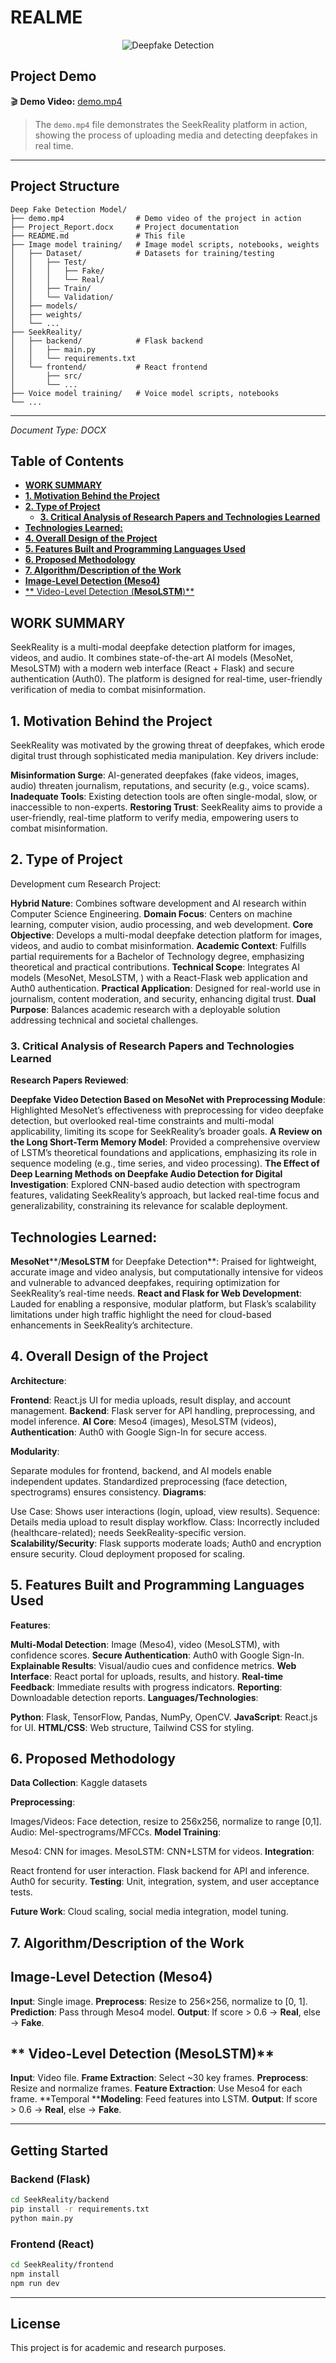 # REALME

<p align="center">
  <img src="https://img.shields.io/badge/Deepfake-Detection-blue" alt="Deepfake Detection"/>
</p>

## Project Demo

🎬 **Demo Video:** [demo.mp4](./demo.mp4)

> The `demo.mp4` file demonstrates the SeekReality platform in action, showing the process of uploading media and detecting deepfakes in real time.

---

## Project Structure

```text
Deep Fake Detection Model/
├── demo.mp4                # Demo video of the project in action
├── Project_Report.docx     # Project documentation
├── README.md               # This file
├── Image model training/   # Image model scripts, notebooks, weights
│   ├── Dataset/            # Datasets for training/testing
│   │   ├── Test/
│   │   │   ├── Fake/
│   │   │   └── Real/
│   │   ├── Train/
│   │   └── Validation/
│   ├── models/
│   ├── weights/
│   └── ...
├── SeekReality/
│   ├── backend/            # Flask backend
│   │   ├── main.py
│   │   └── requirements.txt
│   └── frontend/           # React frontend
│       ├── src/
│       └── ...
├── Voice model training/   # Voice model scripts, notebooks
└── ...
```

---

*Document Type: DOCX*

## Table of Contents

  - [**WORK SUMMARY**](#work-summary)
  - [**1. Motivation Behind the Project**](#1-motivation-behind-the-project)
  - [**2. Type of Project**](#2-type-of-project)
    - [**3. Critical Analysis of Research Papers and Technologies Learned**](#3-critical-analysis-of-research-papers-and-technologies-learned)
  - [**Technologies Learned:**](#technologies-learned)
  - [**4. Overall Design of the Project**](#4-overall-design-of-the-project)
  - [**5. Features Built and Programming Languages Used**](#5-features-built-and-programming-languages-used)
  - [**6. Proposed Methodology**](#6-proposed-methodology)
  - [**7. Algorithm/Description of the Work**](#7-algorithmdescription-of-the-work)
  - [**Image-Level Detection (Meso4)**](#image-level-detection-meso4)
  - [** Video-Level Detection (****MesoLSTM****)**](#-video-level-detection-mesolstm)

## **WORK SUMMARY**

SeekReality is a multi-modal deepfake detection platform for images, videos, and audio. It combines state-of-the-art AI models (MesoNet, MesoLSTM) with a modern web interface (React + Flask) and secure authentication (Auth0). The platform is designed for real-time, user-friendly verification of media to combat misinformation.


## **1. Motivation Behind the Project**


SeekReality was motivated by the growing threat of deepfakes, which erode digital trust through sophisticated media manipulation. Key drivers include:

**Misinformation Surge**: AI-generated deepfakes (fake videos, images, audio) threaten journalism, reputations, and security (e.g., voice scams).
**Inadequate Tools**: Existing detection tools are often single-modal, slow, or inaccessible to non-experts.
**Restoring Trust**: SeekReality aims to provide a user-friendly, real-time platform to verify media, empowering users to combat misinformation.

## **2. Type of Project**


Development cum Research Project:

**Hybrid Nature**: Combines software development and AI research within Computer Science Engineering.
**Domain Focus**: Centers on machine learning, computer vision, audio processing, and web development.
**Core Objective**: Develops a multi-modal deepfake detection platform for images, videos, and audio to combat misinformation.
**Academic Context**: Fulfills partial requirements for a Bachelor of Technology degree, emphasizing theoretical and practical contributions.
**Technical Scope**: Integrates AI models (MesoNet, MesoLSTM, ) with a React-Flask web application and Auth0 authentication.
**Practical Application**: Designed for real-world use in journalism, content moderation, and security, enhancing digital trust.
**Dual Purpose**: Balances academic research with a deployable solution addressing technical and societal challenges.

### **3. Critical Analysis of Research Papers and Technologies Learned**

**Research Papers Reviewed**:

**Deepfake Video Detection Based on ****MesoNet**** with Preprocessing Module**: Highlighted MesoNet’s effectiveness with preprocessing for video deepfake detection, but overlooked real-time constraints and multi-modal applicability, limiting its scope for SeekReality’s broader goals.
**A Review on the Long Short-Term Memory Model**: Provided a comprehensive overview of LSTM’s theoretical foundations and applications, emphasizing its role in sequence modeling (e.g., time series, and video processing).
**The Effect of Deep Learning Methods on Deepfake Audio Detection for Digital Investigation**: Explored CNN-based audio detection with spectrogram features, validating SeekReality’s approach, but lacked real-time focus and generalizability, constraining its relevance for scalable deployment.
## **Technologies Learned:**

**MesoNet****/****MesoLSTM**** for Deepfake Detection**: Praised for lightweight, accurate image and video analysis, but computationally intensive for videos and vulnerable to advanced deepfakes, requiring optimization for SeekReality’s real-time needs.
**React and Flask for Web Development**: Lauded for enabling a responsive, modular platform, but Flask’s scalability limitations under high traffic highlight the need for cloud-based enhancements in SeekReality’s architecture.
## **4. Overall Design of the Project**


**Architecture**:

**Frontend**: React.js UI for media uploads, result display, and account management.
**Backend**: Flask server for API handling, preprocessing, and model inference.
**AI Core**: Meso4 (images), MesoLSTM (videos),
**Authentication**: Auth0 with Google Sign-In for secure access.


**Modularity**:


Separate modules for frontend, backend, and AI models enable independent updates.
Standardized preprocessing (face detection, spectrograms) ensures consistency.
**Diagrams**:

Use Case: Shows user interactions (login, upload, view results).
Sequence: Details media upload to result display workflow.
Class: Incorrectly included (healthcare-related); needs SeekReality-specific version.
**Scalability/Security**: Flask supports moderate loads; Auth0 and encryption ensure security. Cloud deployment proposed for scaling.

## **5. Features Built and Programming Languages Used**


**Features**:

**Multi-Modal Detection**: Image (Meso4), video (MesoLSTM), with confidence scores.
**Secure Authentication**: Auth0 with Google Sign-In.
**Explainable Results**: Visual/audio cues and confidence metrics.
**Web Interface**: React portal for uploads, results, and history.
**Real-time Feedback**: Immediate results with progress indicators.
**Reporting**: Downloadable detection reports.
**Languages/Technologies**:


**Python**: Flask, TensorFlow, Pandas, NumPy, OpenCV.
**JavaScript**: React.js for UI.
**HTML/CSS**: Web structure, Tailwind CSS for styling.



## **6. Proposed Methodology**


**Data Collection**: Kaggle datasets

**Preprocessing**:

Images/Videos: Face detection, resize to 256x256, normalize to range [0,1].
Audio: Mel-spectrograms/MFCCs.
**Model Training**:

Meso4: CNN for images.
MesoLSTM: CNN+LSTM for videos.
**Integration**:

React frontend for user interaction.
Flask backend for API and inference.
Auth0 for security.
**Testing**: Unit, integration, system, and user acceptance tests.


**Future Work**: Cloud scaling, social media integration, model tuning.


## **7. Algorithm/Description of the Work**


## **Image-Level Detection (Meso4)**


**Input**: Single image.
**Preprocess**: Resize to 256×256, normalize to [0, 1].
**Prediction**: Pass through Meso4 model.
**Output**: If score > 0.6 → **Real**, else → **Fake**.





## ** Video-Level Detection (****MesoLSTM****)**


**Input**: Video file.
**Frame Extraction**: Select ~30 key frames.
**Preprocess**: Resize and normalize frames.
**Feature Extraction**: Use Meso4 for each frame.
**Temporal ****Modeling**: Feed features into LSTM.
**Output**: If score > 0.6 → **Real**, else → **Fake**.

---

## Getting Started

### Backend (Flask)

```bash
cd SeekReality/backend
pip install -r requirements.txt
python main.py
```

### Frontend (React)

```bash
cd SeekReality/frontend
npm install
npm run dev
```

---

## License

This project is for academic and research purposes.

